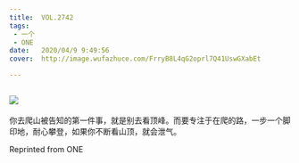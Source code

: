 ```yaml
---
title:	VOL.2742
tags:
 - 一个
 - ONE
date:	2020/04/9 9:49:56
cover:	http://image.wufazhuce.com/FrryB8L4qG2oprl7Q41UswGXabEt

---
```

![](http://image.wufazhuce.com/FrryB8L4qG2oprl7Q41UswGXabEt)
---

你去爬山被告知的第一件事，就是别去看顶峰。而要专注于在爬的路，一步一个脚印地，耐心攀登，如果你不断看山顶，就会泄气。
 
Reprinted from ONE
